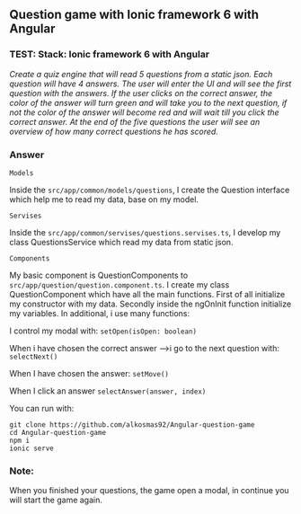 ## Question game with Ionic framework 6 with Angular

### TEST: Stack: Ionic framework 6 with Angular

_Create a quiz engine that will read 5 questions from a static json. Each question will have 4 answers._
_The user will enter the UI and will see the first question with the answers. If the user clicks on the correct answer,_
_the color of the answer will turn green and will take you to the next question, if not the color of the answer will become red and will wait till you click the correct answer._
_At the end of the five questions the user will see an overview of how many correct questions he has scored._ 

### Answer

```Models```

Inside the ```src/app/common/models/questions```, I create the Question interface which help me to read 
my data, base on my model.

```Servises```


Inside the ```src/app/common/servises/questions.servises.ts```, I develop my class QuestionsService which read my data from static json. 


```Components```

My basic component is QuestionComponents to ```src/app/question/question.component.ts```.
I create my class QuestionComponent which have all the main functions. First of all initialize my constructor with my data.
Secondly inside the ngOnInit function initialize my variables. In additional, i use many functions:

I control my modal with:
```setOpen(isOpen: boolean)``` 

When i have chosen the correct answer -->i go to the next question with:
```selectNext()```

When I have chosen the answer:
```setMove()``` 

When I click an answer
```selectAnswer(answer, index)```


You can run with:
```
git clone https://github.com/alkosmas92/Angular-question-game
cd Angular-question-game
npm i
ionic serve 
```


### Note: 
When you finished your questions, the game open a modal, in continue you will start the game again.   

